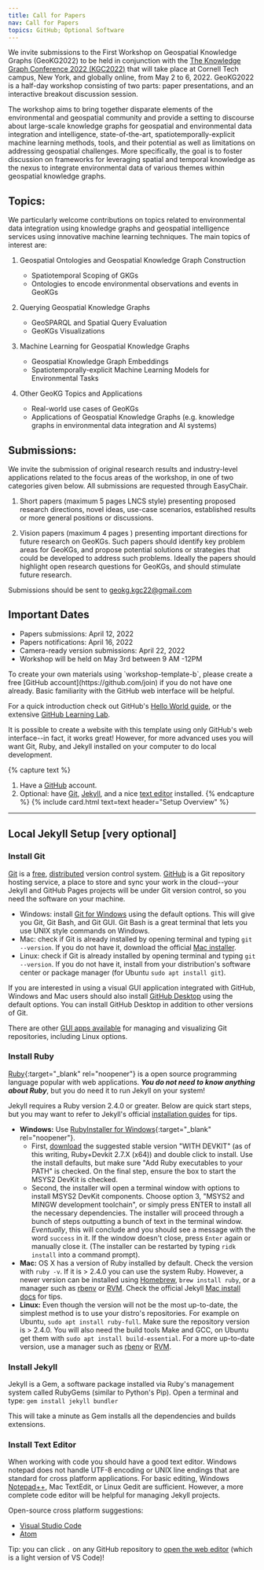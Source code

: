 ```yaml
---
title: Call for Papers
nav: Call for Papers
topics: GitHub; Optional Software
---
```

We invite submissions to the First Workshop on Geospatial Knowledge Graphs (GeoKG2022) to be held in conjunction with the 
<a href="https://www.knowledgegraph.tech/">The Knowledge Graph Conference 2022 (KGC2022)</a> that will take place at Cornell Tech campus, New York, 
and globally online, from May 2 to 6, 2022. GeoKG2022 is a half-day workshop consisting of two parts: paper presentations, and an interactive breakout
discussion session.

The workshop aims to bring together disparate elements of the environmental and geospatial community and provide a setting to discourse about
large-scale knowledge graphs for geospatial and environmental data integration and intelligence, state-of-the-art, spatiotemporally-explicit machine
learning methods, tools, and their potential as well as limitations on addressing geospatial challenges. More specifically, the goal is to foster
discussion on frameworks for leveraging spatial and temporal knowledge as the nexus to integrate environmental data of various themes within geospatial
knowledge graphs.


## Topics:
We particularly welcome contributions on topics related to environmental data integration using knowledge graphs and geospatial 
intelligence services using innovative machine learning techniques. The main topics of interest are:


1) Geospatial Ontologies and Geospatial Knowledge Graph Construction
    - Spatiotemporal Scoping of GKGs
    - Ontologies to encode environmental observations and events in GeoKGs

2) Querying Geospatial Knowledge Graphs
    - GeoSPARQL and Spatial Query Evaluation
    - GeoKGs Visualizations

3) Machine Learning for Geospatial Knowledge Graphs
    - Geospatial Knowledge Graph Embeddings
    - Spatiotemporally-explicit Machine Learning Models for Environmental Tasks

4) Other GeoKG Topics and Applications
    - Real-world use cases of GeoKGs
    - Applications of Geospatial Knowledge Graphs (e.g. knowledge graphs in environmental data integration and AI systems)


## Submissions:
We invite the submission of original research results and industry-level applications related to the focus areas of the workshop, in one of two categories given below. All submissions are requested through EasyChair.

1) Short papers (maximum 5 pages LNCS style) presenting proposed research directions, novel ideas, use-case scenarios, established results or more general positions or discussions.

2) Vision papers (maximum 4 pages ) presenting important directions for future research on GeoKGs. Such papers should identify key problem areas for GeoKGs, and propose potential solutions or strategies that could be developed to address such problems. Ideally the papers should highlight open research questions for GeoKGs, and should stimulate future research.

Submissions should be sent to  geokg.kgc22@gmail.com

Important Dates
---

<ul>
  <li>Papers submissions: April 12, 2022</li>
  <li>Papers notifications: April 16, 2022</li>
  <li>Camera-ready version submissions: April 22, 2022</li>
  <li>Workshop will be held on May 3rd between 9 AM -12PM </li>
</ul>  
To create your own materials using `workshop-template-b`, please create a free [GitHub account](https://github.com/join) if you do not have one already.
Basic familiarity with the GitHub web interface will be helpful.

For a quick introduction check out GitHub's [Hello World guide](https://guides.github.com/activities/hello-world/), or the extensive [GitHub Learning Lab](https://lab.github.com/).

It is possible to create a website with this template using only GitHub's web interface--in fact, it works great!
However, for more advanced uses you will want Git, Ruby, and Jekyll installed on your computer to do local development.

{% capture text %}
1. Have a [GitHub](https://github.com) account.
2. Optional: have [Git](https://git-scm.com/), [Jekyll](https://jekyllrb.com/), and a nice [text editor](https://code.visualstudio.com/) installed.
{% endcapture %}
{% include card.html text=text header="Setup Overview" %}

-------------

## Local Jekyll Setup [very optional]

### Install Git

[Git](https://git-scm.com/) is a [free](https://www.gnu.org/philosophy/free-sw.en.html), [distributed](https://en.wikipedia.org/wiki/Distributed_version_control) version control system. [GitHub](https://github.com/) is a Git repository hosting service, a place to store and sync your work in the cloud--your Jekyll and GitHub Pages projects will be under Git version control, so you need the software on your machine. 

- Windows: install [Git for Windows](https://git-for-windows.github.io/) using the default options. This will give you Git, Git Bash, and Git GUI. Git Bash is a great terminal that lets you use UNIX style commands on Windows.
- Mac: check if Git is already installed by opening terminal and typing `git --version`. If you do not have it, download the official [Mac installer](https://git-scm.com/downloads).
- Linux: check if Git is already installed by opening terminal and typing `git --version`. If you do not have it, install from your distribution's software center or package manager (for Ubuntu `sudo apt install git`).

If you are interested in using a visual GUI application integrated with GitHub, Windows and Mac users should also install [GitHub Desktop](https://desktop.github.com/) using the default options.
You can install GitHub Desktop in addition to other versions of Git.

There are other [GUI apps available](https://git-scm.com/downloads/guis) for managing and visualizing Git repositories, including Linux options.

### Install Ruby

[Ruby](https://www.ruby-lang.org/en/){:target="_blank" rel="noopener"} is a open source programming language popular with web applications.
**_You do not need to know anything about Ruby_**, but you do need it to run Jekyll on your system!

Jekyll requires a Ruby version 2.4.0 or greater.
Below are quick start steps, but you may want to refer to Jekyll's official [installation guides](https://jekyllrb.com/docs/installation/) for tips.

- **Windows:** Use [RubyInstaller for Windows](https://rubyinstaller.org/){:target="_blank" rel="noopener"}.
    - First, [download](https://rubyinstaller.org/downloads/) the suggested stable version "WITH DEVKIT" (as of this writing, Ruby+Devkit 2.7.X (x64)) and double click to install. Use the install defaults, but make sure "Add Ruby executables to your PATH" is checked. On the final step, ensure the box to start the MSYS2 DevKit is checked.
    - Second, the installer will open a terminal window with options to install MSYS2 DevKit components. Choose option 3, "MSYS2 and MINGW development toolchain", or simply press ENTER to install all the necessary dependencies. The installer will proceed through a bunch of steps outputting a bunch of text in the terminal window. *Eventually*, this will conclude and you should see a message with the word `success` in it. If the window doesn't close, press `Enter` again or manually close it. (The installer can be restarted by typing `ridk install` into a command prompt).
- **Mac:** OS X has a version of Ruby installed by default. Check the version with `ruby -v`. If it is > 2.4.0 you can use the system Ruby. However, a newer version can be installed using [Homebrew](https://brew.sh/), `brew install ruby`, or a manager such as [rbenv](https://github.com/rbenv/rbenv) or [RVM](http://rvm.io/). Check the official Jekyll [Mac install docs](https://jekyllrb.com/docs/installation/#macOS) for tips.
- **Linux:** Even though the version will not be the most up-to-date, the simplest method is to use your distro's repositories. For example on Ubuntu, `sudo apt install ruby-full`. Make sure the repository version is > 2.4.0. You will also need the build tools Make and GCC, on Ubuntu get them with `sudo apt install build-essential`. For a more up-to-date version, use a manager such as  [rbenv](https://github.com/rbenv/rbenv) or [RVM](http://rvm.io/).

### Install Jekyll

Jekyll is a Gem, a software package installed via Ruby's management system called RubyGems (similar to Python's Pip). 
Open a terminal and type:
`gem install jekyll bundler`

This will take a minute as Gem installs all the dependencies and builds extensions. 

### Install Text Editor

When working with code you should have a good text editor.
Windows notepad does not handle UTF-8 encoding or UNIX line endings that are standard for cross platform applications. 
For basic editing, Windows [Notepad++](https://notepad-plus-plus.org/), Mac TextEdit, or Linux Gedit are sufficient.
However, a more complete code editor will be helpful for managing Jekyll projects.

Open-source cross platform suggestions:

- [Visual Studio Code](https://code.visualstudio.com/)
- [Atom](https://atom.io/)

Tip: you can click `.` on any GitHub repository to [open the web editor](https://docs.github.com/en/codespaces/the-githubdev-web-based-editor) (which is a light version of VS Code)!
